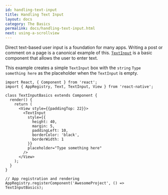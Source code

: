 ```yaml
---
id: handling-text-input
title: Handling Text Input
layout: docs
category: The Basics
permalink: docs/handling-text-input.html
next: using-a-scrollview
---
```


Direct text-based user input is a foundation for many apps. Writing a post or comment on a page is a canonical example of this. [`TextInput`](/react-native/docs/textinput.html#content) is a basic component that allows the user to enter text.

This example creates a simple `TextInput` box with the `string` `Type something here` as the placeholder when the `TextInput` is empty.

```ReactNativeWebPlayer
import React, { Component } from 'react';
import { AppRegistry, Text, TextInput, View } from 'react-native';

class TextInputBasics extends Component {
  render() {
    return (
      <View style={{paddingTop: 22}}>
        <TextInput
          style={{
            height: 40,
            margin: 5,
            paddingLeft: 10,
            borderColor: 'black',
            borderWidth: 1
          }}
          placeholder="Type something here"
        />
      </View>
    );
  }
}

// App registration and rendering
AppRegistry.registerComponent('AwesomeProject', () => TextInputBasics);
```
